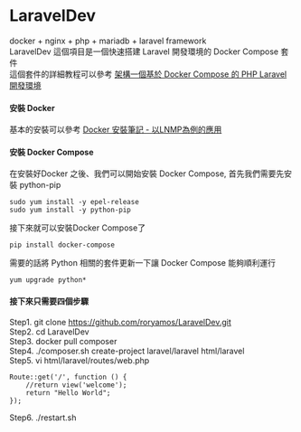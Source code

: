 # LaravelDev
docker + nginx + php + mariadb + laravel framework  
LaravelDev 這個項目是一個快速搭建 Laravel 開發環境的 Docker Compose 套件  
這個套件的詳細教程可以參考 [架構一個基於 Docker Compose 的 PHP Laravel 開發環境](https://twrory.com/2018/12/19/docker-compose-with-php-laravel-dev/)

#### 安裝 Docker
基本的安裝可以參考 [Docker 安裝筆記 - 以LNMP為例的應用](https://twrory.com/2018/12/12/docker-install/)  

#### 安裝 Docker Compose
在安裝好Docker 之後、我們可以開始安裝 Docker Compose, 首先我們需要先安裝 python-pip
```
sudo yum install -y epel-release
sudo yum install -y python-pip
```
接下來就可以安裝Docker Compose了
```
pip install docker-compose
```
需要的話將 Python 相關的套件更新一下讓 Docker Compose 能夠順利運行
```
yum upgrade python*
```
#### 接下來只需要四個步驟
Step1. git clone https://github.com/roryamos/LaravelDev.git  
Step2. cd LaravelDev  
Step3. docker pull composer  
Step4. ./composer.sh create-project laravel/laravel html/laravel  
Step5. vi html/laravel/routes/web.php  
```
Route::get('/', function () {
    //return view('welcome');
    return "Hello World";
});
```
Step6. ./restart.sh  

